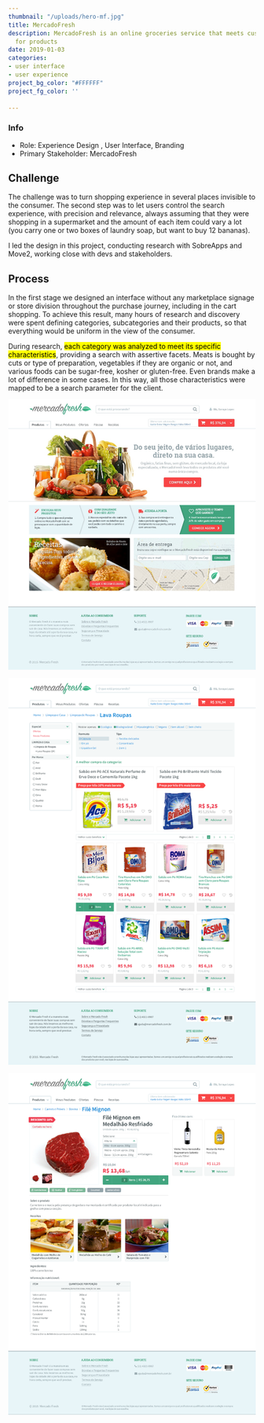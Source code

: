 ```yaml
---
thumbnail: "/uploads/hero-mf.jpg"
title: MercadoFresh
description: MercadoFresh is an online groceries service that meets customized demands
  for products
date: 2019-01-03
categories:
- user interface
- user experience
project_bg_color: "#FFFFFF"
project_fg_color: ''

---
```

### Info
- Role: Experience Design , User Interface, Branding
- Primary Stakeholder: MercadoFresh

## Challenge
The challenge was to turn shopping experience in several places invisible to the consumer. The second step was to let users control the search experience, with precision and relevance, always assuming that they were shopping in a supermarket and the amount of each item could vary a lot (you carry one or two boxes of laundry soap, but want to buy 12 bananas).

I led the design in this project, conducting research with SobreApps and Move2, working close with devs and stakeholders.

## Process
In the first stage we designed an interface without any marketplace signage or store division throughout the purchase journey, including in the cart shopping. To achieve this result, many hours of research and discovery were spent defining categories, subcategories and their products, so that everything would be uniform in the view of the consumer.

During research, <mark>each category was analyzed to meet its specific characteristics</mark>, providing a search with assertive facets. Meats is bought by cuts or type of preparation, vegetables if they are organic or not, and various foods can be sugar-free, kosher or gluten-free. Even brands make a lot of difference in some cases. In this way, all those characteristics were mapped to be a search parameter for the client.

![](/uploads/mf_home_concept_v1.jpg)

![](/uploads/mf_categoria-sub-01.png)

![](/uploads/mf_detalhe-produto-03.png)